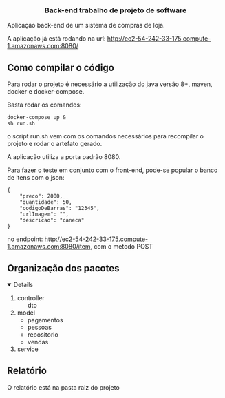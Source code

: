 <h3 align="center">Back-end trabalho de projeto de software</h3>

Aplicação back-end de um sistema de compras de loja.

A aplicação já está rodando na url: http://ec2-54-242-33-175.compute-1.amazonaws.com:8080/


## Como compilar o código
Para rodar o projeto é necessário a utilização do java versão 8+, maven, docker e docker-compose.

Basta rodar os comandos:


  ```
  docker-compose up &
  sh run.sh
  ```
o script run.sh vem com os comandos necessários para recompilar o projeto e rodar o artefato gerado.

A aplicação utiliza a porta padrão 8080.

Para fazer o teste em conjunto com o front-end, pode-se popular o banco de itens com o json:
```
{
    "preco": 2000,
    "quantidade": 50,
    "codigoDeBarras": "12345",
    "urlImagem": "",
    "descricao": "caneca"
}
```
no endpoint: http://ec2-54-242-33-175.compute-1.amazonaws.com:8080/item, com o metodo POST

## Organização dos pacotes

<details open="open">
  <ol>
    <li>
      controller
      <ul>
      dto
      </ul>
    </li>
    <li>
    model
      <ul>
        <li>pagamentos</li>
        <li>pessoas</li>
        <li>repositorio</li>
        <li>vendas</li>
      </ul>
    </li>
    <li>service</li>
  </ol>
</details>

## Relatório

O relatório está na pasta raiz do projeto

